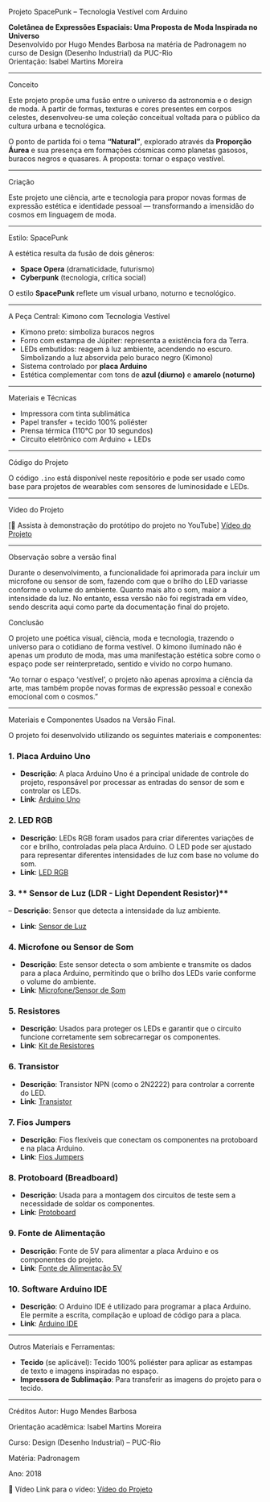 Projeto SpacePunk – Tecnologia Vestível com Arduino

**Coletânea de Expressões Espaciais: Uma Proposta de Moda Inspirada no Universo**  
Desenvolvido por Hugo Mendes Barbosa na matéria de Padronagem no curso de Design (Desenho Industrial) da PUC-Rio  
Orientação: Isabel Martins Moreira  

---

Conceito

Este projeto propõe uma fusão entre o universo da astronomia e o design de moda. A partir de formas, texturas e cores presentes em corpos celestes, desenvolveu-se uma coleção conceitual voltada para o público da cultura urbana e tecnológica.

O ponto de partida foi o tema **“Natural”**, explorado através da **Proporção Áurea** e sua presença em formações cósmicas como planetas gasosos, buracos negros e quasares. A proposta: tornar o espaço vestível.

---

Criação

Este projeto une ciência, arte e tecnologia para propor novas formas de expressão estética e identidade pessoal — transformando a imensidão do cosmos em linguagem de moda.

---

Estilo: SpacePunk

A estética resulta da fusão de dois gêneros:
- **Space Opera** (dramaticidade, futurismo)
- **Cyberpunk** (tecnologia, crítica social)

O estilo **SpacePunk** reflete um visual urbano, noturno e tecnológico.

---

A Peça Central: Kimono com Tecnologia Vestível

- Kimono preto: simboliza buracos negros
- Forro com estampa de Júpiter: representa a existência fora da Terra.
- LEDs embutidos: reagem à luz ambiente, acendendo no escuro. Simbolizando a luz absorvida pelo buraco negro (Kimono)
- Sistema controlado por **placa Arduino**
- Estética complementar com tons de **azul (diurno)** e **amarelo (noturno)**

---

Materiais e Técnicas

- Impressora com tinta sublimática
- Papel transfer + tecido 100% poliéster
- Prensa térmica (110°C por 10 segundos)
- Circuito eletrônico com Arduino + LEDs

---

Código do Projeto

O código `.ino` está disponível neste repositório e pode ser usado como base para projetos de wearables com sensores de luminosidade e LEDs.

---

Vídeo do Projeto

[🔗 Assista à demonstração do protótipo do projeto no YouTube] <a href="https://youtu.be/8H-Sm_NM6Vs" target="_blank"> Vídeo do Projeto</a>


---

Observação sobre a versão final

Durante o desenvolvimento, a funcionalidade foi aprimorada para incluir um microfone ou sensor de som, fazendo com que o brilho do LED variasse conforme o volume do ambiente. Quanto mais alto o som, maior a intensidade da luz.
No entanto, essa versão não foi registrada em vídeo, sendo descrita aqui como parte da documentação final do projeto.

Conclusão

O projeto une poética visual, ciência, moda e tecnologia, trazendo o universo para o cotidiano de forma vestível. O kimono iluminado não é apenas um produto de moda, mas uma manifestação estética sobre como o espaço pode ser reinterpretado, sentido e vivido no corpo humano.

“Ao tornar o espaço ‘vestível’, o projeto não apenas aproxima a ciência da arte, mas também propõe novas formas de expressão pessoal e conexão emocional com o cosmos.”

---

Materiais e Componentes Usados na Versão Final.

O projeto foi desenvolvido utilizando os seguintes materiais e componentes:

### 1. **Placa Arduino Uno**
- **Descrição**: A placa Arduino Uno é a principal unidade de controle do projeto, responsável por processar as entradas do sensor de som e controlar os LEDs.
- **Link**: [Arduino Uno](https://www.arduino.cc/en/Main/ArduinoBoardUno)

### 2. **LED RGB**
- **Descrição**: LEDs RGB foram usados para criar diferentes variações de cor e brilho, controladas pela placa Arduino. O LED pode ser ajustado para representar diferentes intensidades de luz com base no volume do som.
- **Link**: [LED RGB](https://www.adafruit.com/product/299)

### 3. ** Sensor de Luz (LDR - Light Dependent Resistor)**
– **Descrição**: Sensor que detecta a intensidade da luz ambiente.
- **Link**: [Sensor de Luz](https://www.adafruit.com/product/4681)

### 4. **Microfone ou Sensor de Som**
- **Descrição**: Este sensor detecta o som ambiente e transmite os dados para a placa Arduino, permitindo que o brilho dos LEDs varie conforme o volume do ambiente.
- **Link**: [Microfone/Sensor de Som](https://www.adafruit.com/product/1063)

### 5. **Resistores**
- **Descrição**: Usados para proteger os LEDs e garantir que o circuito funcione corretamente sem sobrecarregar os componentes.
- **Link**: [Kit de Resistores](https://www.adafruit.com/product/2780)

### 6. **Transistor**
- **Descrição**: Transistor NPN (como o 2N2222) para controlar a corrente do LED.
- **Link**: [Transistor](https://www.adafruit.com/product/976)

### 7. **Fios Jumpers**
- **Descrição**: Fios flexíveis que conectam os componentes na protoboard e na placa Arduino.
- **Link**: [Fios Jumpers](https://www.adafruit.com/product/1957)

### 8. **Protoboard (Breadboard)**
- **Descrição**: Usada para a montagem dos circuitos de teste sem a necessidade de soldar os componentes.
- **Link**: [Protoboard](https://www.adafruit.com/product/64)

### 9. **Fonte de Alimentação**
- **Descrição**: Fonte de 5V para alimentar a placa Arduino e os componentes do projeto.
- **Link**: [Fonte de Alimentação 5V](https://www.adafruit.com/product/276)

### 10. **Software Arduino IDE**
- **Descrição**: O Arduino IDE é utilizado para programar a placa Arduino. Ele permite a escrita, compilação e upload de código para a placa.
- **Link**: [Arduino IDE](https://www.arduino.cc/en/software)

---

Outros Materiais e Ferramentas:
- **Tecido** (se aplicável): Tecido 100% poliéster para aplicar as estampas de texto e imagens inspiradas no espaço.
- **Impressora de Sublimação**: Para transferir as imagens do projeto para o tecido.

---

Créditos
Autor: Hugo Mendes Barbosa

Orientação acadêmica: Isabel Martins Moreira

Curso: Design (Desenho Industrial) – PUC-Rio

Matéria: Padronagem

Ano: 2018

📸 Vídeo
Link para o vídeo: <a href="https://youtu.be/8H-Sm_NM6Vs" target="_blank"> Vídeo do Projeto</a>
